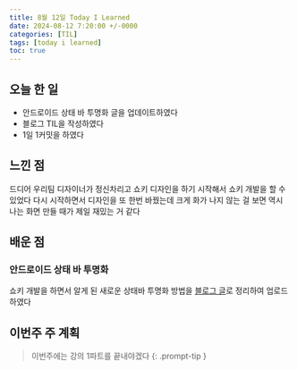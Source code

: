 ```yaml
---
title: 8월 12일 Today I Learned
date: 2024-08-12 7:20:00 +/-0000
categories: [TIL]
tags: [today i learned]
toc: true
---
```


## 오늘 한 일

* 안드로이드 상태 바 투명화 글을 업데이트하였다
* 블로그 TIL을 작성하였다
* 1일 1커밋을 하였다

## 느낀 점

드디어 우리팀 디자이너가 정신차리고 쇼키 디자인을 하기 시작해서 쇼키 개발을 할 수 있었다 다시 시작하면서 디자인을 또 한번 바꿨는데 크게 화가 나지 않는 걸 보면 역시 나는 화면 만들 때가 제일 재밌는 거 같다

## 배운 점

### 안드로이드 상태 바 투명화

쇼키 개발을 하면서 알게 된 새로운 상태바 투명화 방법을 [블로그 글](https://jangwoojun.github.io/posts/%EC%95%88%EB%93%9C%EB%A1%9C%EC%9D%B4%EB%93%9C-%EC%83%81%ED%83%9C-%EB%B0%94-%ED%88%AC%EB%AA%85%ED%99%94/
)로 정리하여 업로드하였다

## 이번주 주 계획

> 이번주에는 강의 1파트를 끝내야겠다
{: .prompt-tip }

